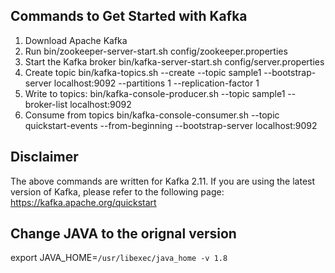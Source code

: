 ## Commands to Get Started with Kafka

1. Download Apache Kafka
2. Run bin/zookeeper-server-start.sh config/zookeeper.properties
3. Start the Kafka broker bin/kafka-server-start.sh config/server.properties
4. Create topic bin/kafka-topics.sh --create --topic sample1 --bootstrap-server localhost:9092 --partitions 1 --replication-factor 1
4. Write to topics: bin/kafka-console-producer.sh --topic sample1 --broker-list localhost:9092
5. Consume from topics bin/kafka-console-consumer.sh --topic quickstart-events --from-beginning --bootstrap-server localhost:9092


## Disclaimer

The above commands are written for Kafka 2.11. If you are using the latest version of Kafka, please refer to the following page: https://kafka.apache.org/quickstart


## Change JAVA to the orignal version

export JAVA_HOME=`/usr/libexec/java_home -v 1.8`